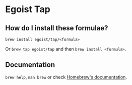 # Egoist Tap

## How do I install these formulae?

`brew install egoist/tap/<formula>`

Or `brew tap egoist/tap` and then `brew install <formula>`.

## Documentation

`brew help`, `man brew` or check [Homebrew's documentation](https://docs.brew.sh).
